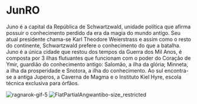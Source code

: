 # JunRO
Juno é a capital da República de Schwartzwald, unidade política que afirma possuir o conhecimento perdido da era da magia do mundo antigo. Seu atual presidente chama-se Karl Theodore Weierstrass e assim como o resto do continente, Schwartzwald prefere o conhecimento do que a batalha.  Juno é a única cidade que restou dos tempos da Guerra dos Mil Anos, é composta por 3 ilhas flutuantes que funcionam com o poder do Coração de Ymir, guardião do conhecimento antigo: Salomão, a ilha da glória; Minneta, a ilha da prosperidade e Snotora, a ilha do conhecimento.  Ao sul encontra-se a antiga Juperos, a Caverna de Magma e o Instituto Kiel Hyre, escola técnica exclusiva para órfãos.

  ![ragnarok-gif-5](https://user-images.githubusercontent.com/16235811/180702171-0953d654-04fc-4f23-8072-9904c17a87e0.gif)
![FlatPartialAngwantibo-size_restricted](https://user-images.githubusercontent.com/16235811/180702312-0d2a4155-9a69-4906-8f8b-83934695cbcb.gif)
